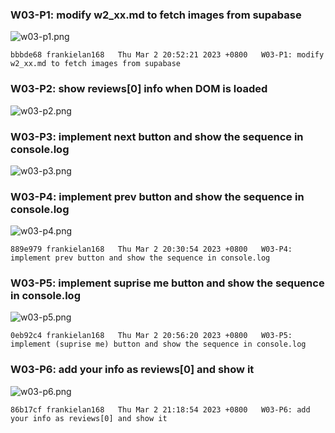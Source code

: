 ###    W03-P1: modify w2_xx.md to fetch images from supabase
  
  
  
  
![w03-p1.png](https://casmvaldsmrrajnyisdj.supabase.co/storage/v1/object/public/demo-64/md_1N_img/w03-p1.png )
  
```
bbbde68 frankielan168   Thu Mar 2 20:52:21 2023 +0800   W03-P1: modify w2_xx.md to fetch images from supabase
```
  
###    W03-P2: show reviews[0] info when DOM is loaded
  
  
  
  
![w03-p2.png](https://casmvaldsmrrajnyisdj.supabase.co/storage/v1/object/public/demo-64/md_1N_img/w03-p2.png )
  
  
###    W03-P3: implement next button and show the sequence in console.log
  
  
  
  
![w03-p3.png](https://casmvaldsmrrajnyisdj.supabase.co/storage/v1/object/public/demo-64/md_1N_img/w03-p3.png )
  
###    W03-P4: implement prev button and show the sequence in console.log
  
  
  
  
![w03-p4.png](https://casmvaldsmrrajnyisdj.supabase.co/storage/v1/object/public/demo-64/md_1N_img/w03-p4.png )
  
```
889e979 frankielan168   Thu Mar 2 20:30:54 2023 +0800   W03-P4: implement prev button and show the sequence in console.log
```
  
###    W03-P5: implement suprise me button and show the sequence in console.log
  
  
  
  
![w03-p5.png](https://casmvaldsmrrajnyisdj.supabase.co/storage/v1/object/public/demo-64/md_1N_img/w03-p5.png )
  
```
0eb92c4 frankielan168   Thu Mar 2 20:56:20 2023 +0800   W03-P5: implement (suprise me) button and show the sequence in console.log
```
  
###    W03-P6: add your info as reviews[0] and show it
  
  
  
  
![w03-p6.png](https://casmvaldsmrrajnyisdj.supabase.co/storage/v1/object/public/demo-64/md_1N_img/w03-p6.png )
  
```
86b17cf frankielan168   Thu Mar 2 21:18:54 2023 +0800   W03-P6: add your info as reviews[0] and show it
```
  
  
  